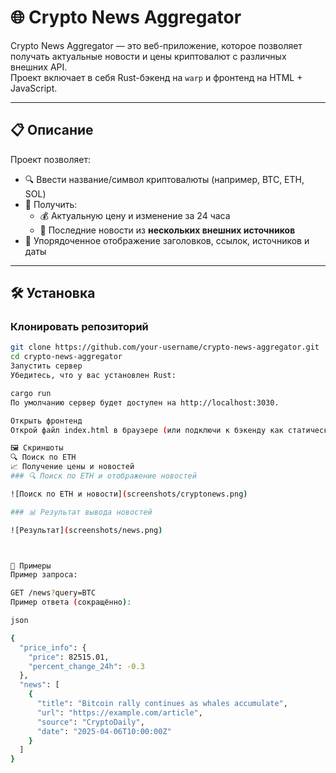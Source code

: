 
# 🌐 Crypto News Aggregator

Crypto News Aggregator — это веб-приложение, которое позволяет получать актуальные новости и цены криптовалют с различных внешних API.  
Проект включает в себя Rust-бэкенд на `warp` и фронтенд на HTML + JavaScript.

---

## 📋 Описание

Проект позволяет:

- 🔍 Ввести название/символ криптовалюты (например, BTC, ETH, SOL)
- 💬 Получить:
  - 💰 Актуальную цену и изменение за 24 часа
  - 📰 Последние новости из **нескольких внешних источников**
- 📎 Упорядоченное отображение заголовков, ссылок, источников и даты

---

## 🛠️ Установка

### Клонировать репозиторий

```bash
git clone https://github.com/your-username/crypto-news-aggregator.git
cd crypto-news-aggregator
Запустить сервер
Убедитесь, что у вас установлен Rust:

cargo run
По умолчанию сервер будет доступен на http://localhost:3030.

Открыть фронтенд
Открой файл index.html в браузере (или подключи к бэкенду как статический ресурс).

🖼️ Скриншоты
🔍 Поиск по ETH
📈 Получение цены и новостей
### 🔍 Поиск по ETH и отображение новостей

![Поиск по ETH и новости](screenshots/cryptonews.png)

### 📊 Результат вывода новостей

![Результат](screenshots/news.png)



🧪 Примеры
Пример запроса:

GET /news?query=BTC
Пример ответа (сокращённо):

json

{
  "price_info": {
    "price": 82515.01,
    "percent_change_24h": -0.3
  },
  "news": [
    {
      "title": "Bitcoin rally continues as whales accumulate",
      "url": "https://example.com/article",
      "source": "CryptoDaily",
      "date": "2025-04-06T10:00:00Z"
    }
  ]
}
